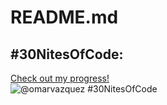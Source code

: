 # README.md
## #30NitesOfCode:
  [Check out my progress!](https://www.codedex.io/@omarvazquez/30-nites-of-code)  
  ![@omarvazquez #30NitesOfCode](https://www.codedex.io/api/petStatus?user=omarvazquez)
  
